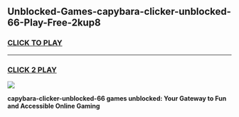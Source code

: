 
## Unblocked-Games-capybara-clicker-unblocked-66-Play-Free-2kup8
<h3>
<a href="https://premium76.site?title=capybara-clicker-unblocked-66&ref=20M">CLICK TO PLAY</a></h3>
<hr>

<h3>
<a href="https://premium76.site?title=capybara-clicker-unblocked-66&ref=20M">CLICK 2 PLAY</a>
  
</h3>

<a href="https://premium76.site?title=capybara-clicker-unblocked-66&ref=19M"><img src="https://clearcache.store/games.png"></a>


**capybara-clicker-unblocked-66 games unblocked: Your Gateway to Fun and Accessible Online Gaming**
